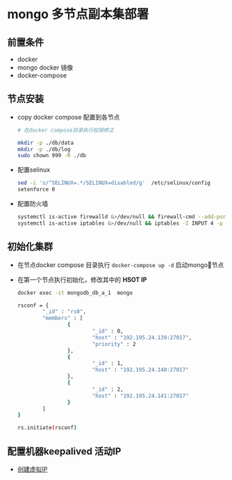 # mongo 多节点副本集部署

## 前置条件

- docker
- mongo docker 镜像
- docker-compose

## 节点安装

- copy docker compose 配置到各节点
    ```bash
    # 在docker compose目录执行权限修正

    mkdir -p ./db/data
    mkdir -p ./db/log
    sudo chown 999 -R ./db
    ```
- 配置selinux
    ```sh
    sed -i 's/^SELINUX=.*/SELINUX=disabled/g'  /etc/selinux/config
    setenforce 0
    ```
- 配置防火墙
    ```sh
    systemctl is-active firewalld &>/dev/null && firewall-cmd --add-port=27017/tcp --permanent && systemctl restart firewalld
    systemctl is-active iptables &>/dev/null && iptables -I INPUT 4 -p tcp  -m state --state NEW --dport 27017 -j ACCEPT && service iptables save
    ```


## 初始化集群

- 在节点docker compose 目录执行 `docker-compose up -d` 启动mongo节点


- 在第一个节点执行初始化，修改其中的 **HSOT IP**
    ```sh
    docker exec -it mongodb_db_a_1  mongo

    rsconf = {
            "_id" : "rs0",
            "members" : [
                    {
                            "_id" : 0,
                            "host" : "192.195.24.139:27017",
                            "priority" : 2
                    },
                    {
                            "_id" : 1,
                            "host" : "192.195.24.140:27017"
                    },
                    {
                            "_id" : 2,
                            "host" : "192.195.24.141:27017"
                    }
            ]
    }

    rs.initiate(rsconf)
    ```

## 配置机器keepalived 活动IP

- [创建虚拟IP](./ha/README.md)
